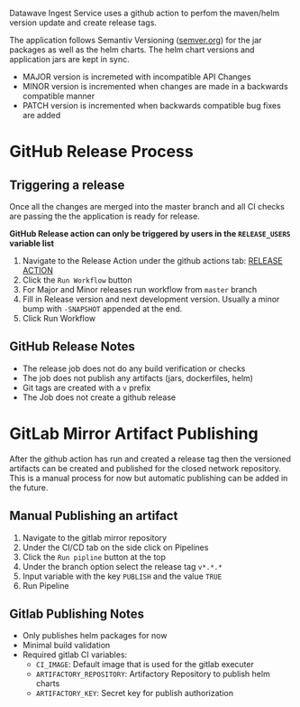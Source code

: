 Datawave Ingest Service uses a github action to perfom the maven/helm version update and create release tags.

The application follows Semantiv Versioning ([semver.org](semver.org)) for the jar packages as well as the helm charts. The helm chart versions and application jars are kept in sync.

- MAJOR version is incremeted with incompatible API Changes
- MINOR version is incremented when changes are made in a backwards compatible manner
- PATCH version is incremented when backwards compatible bug fixes are added


# GitHub Release Process

## Triggering a release
Once all the changes are merged into the master branch and all CI checks are passing the the application is ready for release. 

**GitHub Release action can only be triggered by users in the `RELEASE_USERS` variable list**

1) Navigate to the Release Action under the github actions tab: [RELEASE ACTION](github.com/NationalSecurityAgency/datawave-ingst-services/actions/workflows/release.yml)
2) Click the `Run Workflow` button
3) For Major and Minor releases run workflow from `master` branch
4) Fill in Release version and next development version. Usually a minor bump with `-SNAPSHOT` appended at the end.
5) Click Run Workflow


## GitHub Release Notes
- The release job does not do any build verification or checks
- The job does not publish any artifacts (jars, dockerfiles, helm)
- Git tags are created with a `v` prefix
- The Job does not create a github release


# GitLab Mirror Artifact Publishing
After the github action has run and created a release tag then the versioned artifacts can be created and published for the closed network repository. This is a manual process for now but automatic publishing can be added in the future.

## Manual Publishing an artifact
1) Navigate to the gitlab mirror repository
2) Under the CI/CD tab on the side click on Pipelines
3) Click the `Run pipline` button at the top
4) Under the branch option select the release tag `v*.*.*`
5) Input variable with the key `PUBLISH` and the value `TRUE`
6) Run Pipeline

## Gitlab Publishing Notes
- Only publishes helm packages for now
- Minimal build validation
- Required gitlab CI variables:
    - `CI_IMAGE`: Default image that is used for the gitlab executer
    - `ARTIFACTORY_REPOSITORY`: Artifactory Repository to publish helm charts 
    - `ARTIFACTORY_KEY`: Secret key for publish authorization